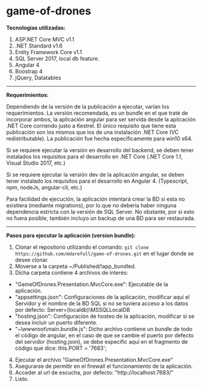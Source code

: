 # game-of-drones

**Tecnologías utilizadas:**
1. ASP.NET Core MVC v1.1
2. .NET Standard v1.6
3. Entity Framework Core v1.1
4. SQL Server 2017, local db feature.
5. Angular 4
6. Boostrap 4
7. jQuery, Datatables

----------


**Requerimientos:**

Dependiendo de la versión de la publicación a ejecutar, varían los requerimientos.
La versión recomendada, es un bundle en el que traté de incorporar ambos, la aplicación angular para ser servida desde la aplicación .NET Core corriendo justo a Kestrel.
El único requisito que tiene esta publicación son los mismos que los de una instalación .NET Core (VC redistributable).
La publicación fue hecha específicamente para win10 x64.

Si se requiere ejecutar la versión en desarrollo del backend, se deben tener instalados los requisitos para el desarrollo en .NET Core (.NET Core 1.1, Visual Studio 2017, etc.)

Si se requiere ejecutar la versión dev de la aplicación angular, se deben tener instalado los requisitos para el desarrollo en Angular 4. (Typescript, npm, nodeJs, angular-cli, etc.)

Para facilidad de ejecución, la aplicación intentará crear la BD si esta no existiera (mediante migrations), por lo que no debería haber ninguna dependencia estricta con la versión de SQL Server. No obstante, por si esto no fuera posible, también incluyo un backup de una BD para ser restaurada.

----------

**Pasos para ejecutar la aplicación (version bundle):**
1. Clonar el repositorio utilizando el comando: `git clone https://github.com/mdarefull/game-of-drones.git` en el lugar donde se desee clonar.
2. Moverse a la carpeta ~/Published/!app_bundled.
3. Dicha carpeta contiene 4 archivos de interés:
* "GameOfDrones.Presentation.MvcCore.exe": Ejecutable de la aplicación.
* "appsettings.json": Configuraciones de la aplicación, modificar aquí el Servidor y el nombre de la BD SQL si no se tuviera acceso a los datos por defecto: Server=(localdb)\\MSSQLLocalDB
* "hosting.json": Configuración de hosteo de la aplicación, modificar si se desea incluir un puerto diferente.
* "~\wwwroot\main.bundle.js": Dicho archivo contiene un bundle de todo el código de angular, en el caso de que se cambie el puerto por defecto del servidor (hosting.json), se debe especific aquí en el fragmento de código que dice:
this.PORT = '7683';
4. Ejecutar el archivo "GameOfDrones.Presentation.MvcCore.exe"
5. Asegurarse de permitir en el firewall el funcionamiento de la aplicación.
6. Acceder al url de escucha, por defecto: "http://localhost:7683/"
7. Listo.
